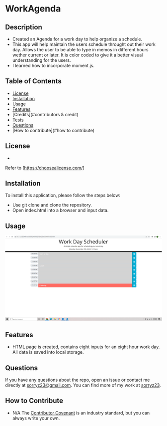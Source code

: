 # WorkAgenda
  ## Description
   - Created  an Agenda for a work day to help organize a schedule.
   - This app will help maintain the users schedule throught out their work day. Allows the user to be able to type in memos in different hours wether current or later. It is color coded to give it a better visual understanding for the users.
   - I learned how to incorporate moment.js.

  ## Table of Contents
  
  - [License](#license)
  - [Installation](#installation)
  - [Usage](#usage)
  - [Features](#features)
  - [Credits](#contributors & credit)
  - [Tests](#tests)
  - [Questions](#questions)
  - [How to contribute](#how to contribute)

  ## License

  - 

  Refer to [https://choosealicense.com/]

  ## Installation
  To install this application, please follow the steps below:
  - Use git clone and clone the repository.
  - Open index.html into a browser and input data.
  ## Usage

  ![alt text](./SuperDisco/assets/WorkSS.png)

  ## Features

  - HTML page is created, contains eight inputs for an eight hour work day. All data is saved into local storage.

  ## Questions
  If you have any questions about the repo, open an issue or contact me directly at sorryz23@gmail.com. You can find more of my work at [sorryz23](https://github.com/sorryz23/).

  ## How to Contribute

  - N/A
  The [Contributor Covenant](https://www.contibutor-covenant.org/) is an industry standard, but you can always write your own.
